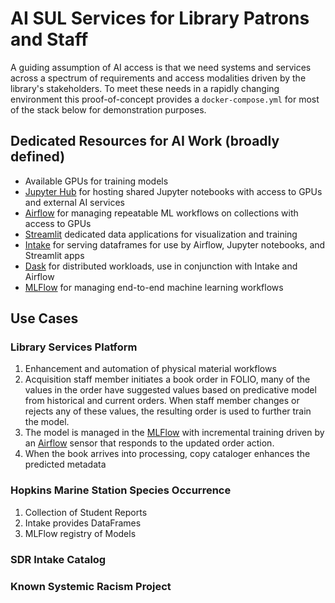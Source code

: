 # AI SUL Services for Library Patrons and Staff
A guiding assumption of AI access is that we need systems and services across 
a spectrum of requirements and access modalities driven by the library's stakeholders.
To meet these needs in a rapidly changing environment this proof-of-concept provides
a `docker-compose.yml` for most of the stack below for demonstration purposes.

## Dedicated Resources for AI Work (broadly defined)
- Available GPUs for training models
- [Jupyter Hub][IPYNB_HUB] for hosting 
  shared Jupyter notebooks with access to GPUs and external AI services
- [Airflow][AIRFLOW] for managing repeatable ML workflows on collections with
  access to GPUs
- [Streamlit][STREAMLIT] dedicated data applications for visualization and training
- [Intake][INTAKE] for serving dataframes for use by Airflow, 
  Jupyter notebooks, and Streamlit apps
- [Dask][DASK] for distributed workloads, use in conjunction with Intake and Airflow
- [MLFlow][MLFLOW] for managing end-to-end machine learning workflows

## Use Cases

### Library Services Platform
1. Enhancement and automation of physical material workflows
  1. Acquisition staff member initiates a book order in FOLIO, many of the values in the order have 
     suggested values based on predicative model from historical and current orders. When staff
     member changes or rejects any of these values, the resulting order is used to further train 
     the model. 
  1. The model is managed in the [MLFlow][MLFLOW] with incremental training driven by an [Airflow][AIRFLOW]
     sensor that responds to the updated order action. 
  1. When the book arrives into processing, copy cataloger enhances the predicted metadata 
   
### Hopkins Marine Station Species Occurrence
1. Collection of Student Reports
  1. Intake provides DataFrames
  1. MLFlow registry of Models 

### SDR Intake Catalog

### Known Systemic Racism Project

[AIRFLOW]: https://airflow.apache.org/
[DASK]: https://dask.org/
[INTAKE]: https://intake.readthedocs.io/en/latest/
[IPYNB_HUB]: https://jupyterhub.readthedocs.io/en/latest/
[MLFLOW]: https://mlflow.org/
[STREAMLIT]: https://streamlit.io/
